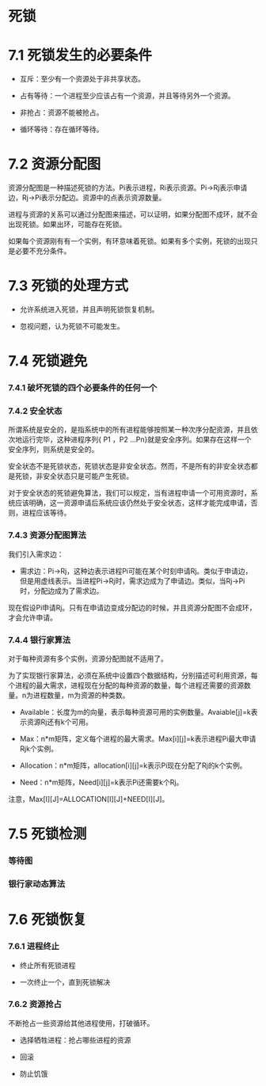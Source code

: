 # 死锁

# 7.1 死锁发生的必要条件

 * 互斥：至少有一个资源处于非共享状态。

 * 占有等待：一个进程至少应该占有一个资源，并且等待另外一个资源。
 
 * 非抢占：资源不能被抢占。
 
 * 循环等待：存在循环等待。
# 7.2 资源分配图
 
   资源分配图是一种描述死锁的方法。Pi表示进程，Ri表示资源。Pi->Rj表示申请边，Rj->Pi表示分配边。资源中的点表示资源数量。
   
   进程与资源的关系可以通过分配图来描述，可以证明，如果分配图不成环，就不会出现死锁。如果出环，可能存在死锁。
   
   如果每个资源刚有有一个实例，有环意味着死锁。如果有多个实例，死锁的出现只是必要不充分条件。

# 7.3 死锁的处理方式
  * 允许系统进入死锁，并且声明死锁恢复机制。
  
  * 忽视问题，认为死锁不可能发生。
  
# 7.4 死锁避免

### 7.4.1 破坏死锁的四个必要条件的任何一个

### 7.4.2 安全状态
  所谓系统是安全的，是指系统中的所有进程能够按照某一种次序分配资源，并且依次地运行完毕，这种进程序列{ P1 ，P2 …Pn}就是安全序列。如果存在这样一个安全序列，则系统是安全的。
  
  安全状态不是死锁状态，死锁状态是非安全状态。然而，不是所有的非安全状态都是死锁，非安全状态只是可能产生死锁。
  
  对于安全状态的死锁避免算法，我们可以规定，当有进程申请一个可用资源时，系统应该明确，这一资源申请后系统应该仍然处于安全状态，这样才能完成申请，否则，进程应该等待。
  
### 7.4.3 资源分配图算法

  我们引入需求边：
  * 需求边：Pi->Rj，这种边表示进程Pi可能在某个时刻申请Rj。类似于申请边，但是用虚线表示。当进程Pi->Rj时，需求边成为了申请边。类似，当Rj->Pi时，分配边成为了需求边。
  
  现在假设Pi申请Rj。只有在申请边变成分配边的时候，并且资源分配图不会成环，才会允许申请。
  
### 7.4.4 银行家算法
  对于每种资源有多个实例，资源分配图就不适用了。
  
  为了实现银行家算法，必须在系统中设置四个数据结构，分别描述可利用资源，每个进程的最大需求，进程现在分配的每种资源的数量，每个进程还需要的资源数量。n为进程数量，m为资源的种类数。
  
  * Available：长度为m的向量，表示每种资源可用的实例数量。Avaiable[j]=k表示资源Rj还有k个可用。
  
  * Max：n*m矩阵，定义每个进程的最大需求。Max[i][j]=k表示进程Pi最大申请Rjk个实例。
  
  * Allocation：n*m矩阵，allocation[i][j]=k表示Pi现在分配了Rj的k个实例。  
  
  * Need：n*m矩阵，Need[i][j]=k表示Pi还需要k个Rj。
  
  注意，Max[I][J]=ALLOCATION[I][J]+NEED[I][J]。

# 7.5 死锁检测
### 等待图

###     银行家动态算法

# 7.6 死锁恢复
### 7.6.1 进程终止
  * 终止所有死锁进程
  
  * 一次终止一个，直到死锁解决
  
### 7.6.2 资源抢占
  不断抢占一些资源给其他进程使用，打破循环。
  
  * 选择牺牲进程：抢占哪些进程的资源
  
  * 回滚
  
  * 防止饥饿
    
  
   
 